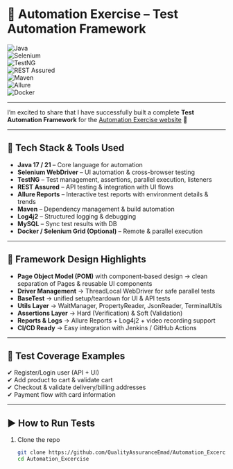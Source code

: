 # 🚀 Automation Exercise – Test Automation Framework  

![Java](https://img.shields.io/badge/Java-17%2F21-orange?logo=java&logoColor=white)  
![Selenium](https://img.shields.io/badge/Selenium-WebDriver-brightgreen?logo=selenium&logoColor=white)  
![TestNG](https://img.shields.io/badge/TestNG-Framework-blueviolet)  
![REST Assured](https://img.shields.io/badge/REST%20Assured-API%20Testing-yellowgreen)  
![Maven](https://img.shields.io/badge/Maven-Build%20Tool-red?logo=apachemaven)  
![Allure](https://img.shields.io/badge/Allure-Reports-ff69b4)  
![Docker](https://img.shields.io/badge/Docker-Optional-blue?logo=docker)  

---

I’m excited to share that I have successfully built a complete **Test Automation Framework** for the [Automation Exercise website](https://automationexercise.com) 🎉  

---

## 🔧 Tech Stack & Tools Used
- **Java 17 / 21** – Core language for automation  
- **Selenium WebDriver** – UI automation & cross-browser testing  
- **TestNG** – Test management, assertions, parallel execution, listeners  
- **REST Assured** – API testing & integration with UI flows  
- **Allure Reports** – Interactive test reports with environment details & trends  
- **Maven** – Dependency management & build automation  
- **Log4j2** – Structured logging & debugging  
- **MySQL** – Sync test results with DB  
- **Docker / Selenium Grid (Optional)** – Remote & parallel execution  

---

## 📂 Framework Design Highlights
- **Page Object Model (POM)** with component-based design → clean separation of Pages & reusable UI components  
- **Driver Management** → ThreadLocal WebDriver for safe parallel tests  
- **BaseTest** → unified setup/teardown for UI & API tests  
- **Utils Layer** → WaitManager, PropertyReader, JsonReader, TerminalUtils  
- **Assertions Layer** → Hard (Verification) & Soft (Validation)  
- **Reports & Logs** → Allure Reports + Log4j2 + video recording support  
- **CI/CD Ready** → Easy integration with Jenkins / GitHub Actions  

---

## 🧪 Test Coverage Examples
✔ Register/Login user (API + UI)  
✔ Add product to cart & validate cart  
✔ Checkout & validate delivery/billing addresses  
✔ Payment flow with card information  

---

## ▶️ How to Run Tests
1. Clone the repo  
   ```bash
   git clone https://github.com/QualityAssuranceEmad/Automation_Excercise.git
   cd Automation_Excercise
